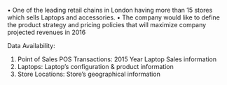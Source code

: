 •	One of the leading retail chains in London having more than 15 stores which sells Laptops and accessories.
•	The company would like to define the product strategy and pricing policies that will maximize company projected revenues in 2016

Data Availability:
1.	Point of Sales POS Transactions: 2015 Year Laptop Sales information
2.	Laptops: Laptop’s configuration & product information
3.	Store Locations: Store’s geographical information
